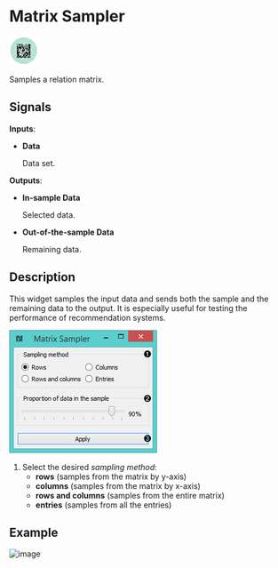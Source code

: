 Matrix Sampler
==============

![Matrix Sampler icon](icons/matrix-sampler.png)

Samples a relation matrix.

Signals
-------

**Inputs**:

- **Data**

  Data set.

**Outputs**:

- **In-sample Data**

  Selected data.
  
- **Out-of-the-sample Data**

  Remaining data.

Description
-----------

This widget samples the input data and sends both the sample and the remaining
data to the output. It is especially useful for testing the performance of recommendation
systems.

![Matrix Sampler widget](images/MatrixSampler-stamped.png)

1. Select the desired *sampling method*:
   - **rows** (samples from the matrix by y-axis)
   - **columns** (samples from the matrix by x-axis)
   - **rows and columns** (samples from the entire matrix)
   - **entries** (samples from all the entries)

Example
-------



<img src="images/GEODataSets-Example2.png" alt="image" width="600">
